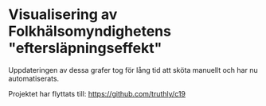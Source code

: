 # Visualisering av Folkhälsomyndighetens "eftersläpningseffekt"

Uppdateringen av dessa grafer tog för lång tid att sköta manuellt
och har nu automatiserats.

Projektet har flyttats till: https://github.com/truthly/c19
